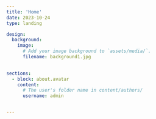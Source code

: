 ```yaml
---
title: 'Home'
date: 2023-10-24
type: landing

design:
  background:
    image:
      # Add your image background to `assets/media/`.
      filename: background1.jpg
    

sections:
  - block: about.avatar
    content:
      # The user's folder name in content/authors/
      username: admin


---
```

